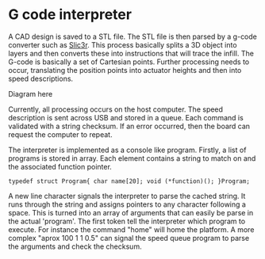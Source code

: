 G code interpreter
==================

A CAD design is saved to a STL file. The STL file is then parsed by a g-code converter such as [Slic3r](http://slic3r.org/). This process basically splits a 3D object into layers and then converts these into instructions that will trace the infill. The G-code is basically a set of Cartesian points. Further processing needs to occur, translating the position points into actuator heights and then into speed descriptions. 

Diagram here

Currently, all processing occurs on the host computer. The speed description is sent across USB and stored in a queue. Each command is validated with a string checksum. If an error occurred, then the board can request the computer to repeat. 

The interpreter is implemented as a console like program. Firstly, a list of programs is stored in array. Each element contains a string to match on and the associated function pointer.

``
typedef struct Program{
        char name[20];
        void (*function)();
}Program;
``

A new line character signals the interpreter to parse the cached string. It runs through the string and assigns pointers to any character following a space. This is turned into an array of arguments that can easily be parse in the actual 'program'. The first token tell the interpreter which program to execute. For instance the command "home" will home the platform. A more complex "aprox 100 1 1 0.5" can signal the speed queue program to parse the arguments and check the checksum.
